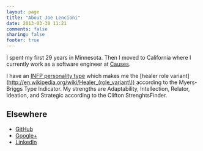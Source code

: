 ```yaml
---
layout: page
title: "About Joe Lencioni"
date: 2013-03-30 11:21
comments: false
sharing: false
footer: true
---
```


I spent my first 29 years in Minnesota. Then I moved to California where I
currently work as a software engineer at [Causes](http://www.causes.com).

I have an [<abbr title="introversion, intuition, feeling,
perception">INFP</abbr> personality type](http://en.wikipedia.org/wiki/INFP)
which makes me the [healer role
variant](http://en.wikipedia.org/wiki/Healer_(role_variant\)) according to the
Myers-Briggs Type Indicator. My strengths are Adaptability, Intellection,
Relator, Ideation, and Strategic according to the Clifton StrenghtsFinder.

## Elsewhere

  - <a href="https://github.com/lencioni/" rel="me">GitHub</a>
  - <a href="https://plus.google.com/117020586465451320357?rel=author"
    rel="me">Google+</a>
  - <a href="http://www.linkedin.com/in/lencioni" rel="me">LinkedIn</a>

